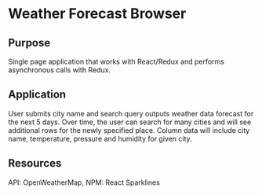 # Weather Forecast Browser

## Purpose
Single page application that works with React/Redux and performs asynchronous calls with Redux. 

## Application
User submits city name and search query outputs weather data forecast for the next 5 days. Over time, the user can search for many cities and will see additional rows for the newly specified place. Column data will include city name, temperature, pressure and humidity for given city. 

## Resources
API: OpenWeatherMap,
NPM: React Sparklines

